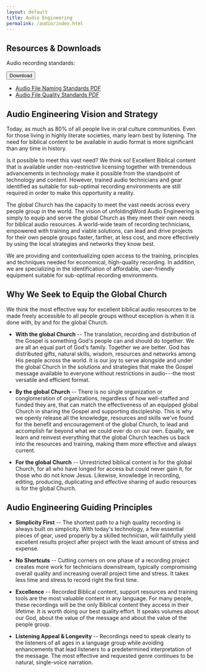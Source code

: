```yaml
---
layout: default
title: Audio Engineering
permalink: /audio/index.html
---
```


## Resources & Downloads

Audio recording standards:

<div class="btn-group" markdown="0"><button type="button" class="btn btn-dark dropdown-toggle" data-toggle="dropdown" aria-haspopup="true" aria-expanded="false">Download <span class="caret"></span></button>
<ul class="dropdown-menu">
  <li>
    <a href="{{ site.baseurl }}{{ site.data.assets.audio-naming-standards-pdf.url }}" target="_blank">Audio File Naming Standards PDF</a>
  </li>
  <li>
    <a href="{{ site.baseurl }}{{ site.data.assets.audio-quality-standards-pdf.url }}" target="_blank">Audio File Quality Standards PDF</a>
  </li>
</ul>
</div>

## Audio Engineering Vision and Strategy

Today, as much as 80% of all people live in oral culture communities. Even for those living in highly literate societies, many learn best by listening. The need for biblical content to be available in audio format is more significant than any time in history.

Is it possible to meet this vast need? We think so! Excellent Biblical content that is available under non-restrictive licensing together with tremendous advancements in technology make it possible from the standpoint of technology and content. However, trained audio technicians and gear identified as suitable for sub-optimal recording environments are still required in order to make this opportunity a reality.

The global Church has the capacity to meet the vast needs across every people group in the world. The vision of unfoldingWord Audio Engineering is simply to equip and serve the global Church as they meet their own needs for biblical audio resources. A world-wide team of recording technicians, empowered with training and viable solutions, can lead and drive projects for their own people groups faster, farther, at less cost, and more effectively by using the local strategies and networks they know best.

We are providing and contextualizing open access to the training, principles and techniques needed for economical, high-quality recording. In addition, we are specializing in the identification of affordable, user-friendly equipment suitable for sub-optimal recording environments.

## Why We Seek to Equip the Global Church

We think the most effective way for excellent biblical audio resources to be made freely accessible to all people groups without exception is when it is done with, by and for the global Church.

* **With the global Church** -- The translation, recording and distribution of the Gospel is something God's people can and should do together. We are all an equal part of God's family. Together we are better. God has distributed gifts, natural skills, wisdom, resources and networks among His people across the world. It is our joy to serve alongside and under the global Church in the solutions and strategies that make the Gospel message available to everyone without restrictions in audio---the most versatile and efficient format.

* **By the global Church** -- There is no single organization or conglomeration of organizations, regardless of how well-staffed and funded they are, that can match the effectiveness of an equipped global Church in sharing the Gospel and supporting discipleship. This is why we openly release all the knowledge, resources and skills we've found for the benefit and encouragement of the global Church, to lead and accomplish far beyond what we could ever do on our own. Equally, we learn and reinvest everything that the global Church teaches us back into the resources and training, making them more effective and always current.

* **For the global Church** -- Unrestricted biblical content is for the global Church, for all who have longed for access but could never gain it, for those who do not know Jesus. Likewise, knowledge in recording, editing, producing, duplicating and effective sharing of audio resources is for the global Church.

## Audio Engineering Guiding Principles

* **Simplicity First** -- The shortest path to a high quality recording is always built on simplicity. With today's technology, a few essential pieces of gear, used properly by a skilled technician, will faithfully yield excellent results project after project with the least amount of stress and expense.

* **No Shortcuts** -- Cutting corners on one phase of a recording project creates more work for technicians downstream, typically compromising overall quality and increasing overall project time and stress. It takes less time and stress to record right the first time.

* **Excellence** -- Recorded Biblical content, support resources and training tools are the most valuable content in any language. For many people, these recordings will be the only Biblical content they access in their lifetime. It is worth doing our best quality effort. It speaks volumes about our God, about the value of the message and about the value of the people group.

* **Listening Appeal & Longevity** -- Recordings need to speak clearly to the listeners of all ages in a language group while avoiding enhancements that lead listeners to a predetermined interpretation of the message. The most effective and requested genre continues to be natural, single-voice narration.
